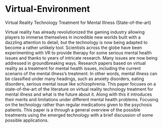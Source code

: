 # Virtual-Environment
Virtual Reality Technology Treatment for Mental Illness (State-of-the-art)

Virtual reality has already revolutionized the gaming industry allowing players to immerse themselves in incredible new worlds built with a dazzling attention to detail, but the technology is now being adapted to become a rather unlikely tool. Scientists across the globe have been experimenting with VR to provide therapy for some serious mental health issues and thanks to years of intricate research. Many issues are now being addressed in groundbreaking ways. Research papers based on virtual reality as a treatment for mental health issues, including the current scenario of the mental illness’s treatment. In other words, mental illness can be classified under many headings, such as anxiety disorders, eating disorders, serious mental issue like schizophrenia. This paper focuses on a state-of-the-art of the literature on virtual reality technology treatment for mental illness and what is the future about it. Along with this it introduces their merits and limitations under different mental health problems. Focusing on the technology rather than regular medications given to the psychosis patients. This paper is a through a general overview of the possible treatments using the emerged technology with a brief discussion of some possible applications.
